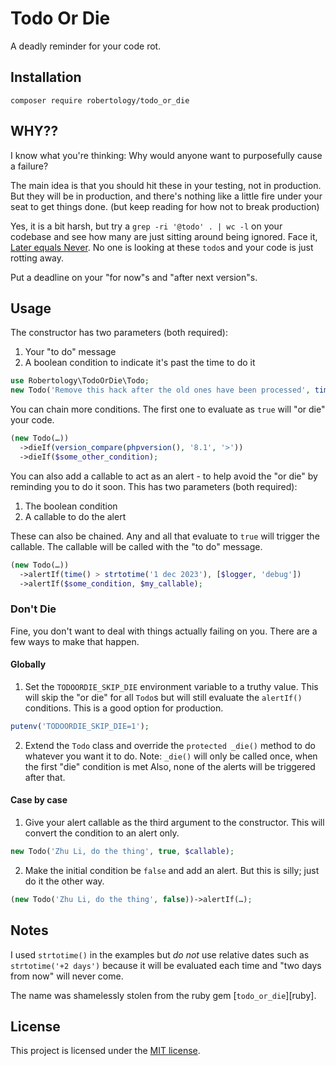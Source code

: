 # Todo Or Die

A deadly reminder for your code rot.


## Installation

`composer require robertology/todo_or_die`


## WHY??

I know what you're thinking: Why would anyone want to purposefully cause a failure?

The main idea is that you should hit these in your testing, not in production. But they will be in production, and there's nothing like a little fire under your seat to get things done. (but keep reading for how not to break production)

Yes, it is a bit harsh, but try a `grep -ri '@todo' . | wc -l` on your codebase and see how many are just sitting around being ignored. Face it, [Later equals Never](http://on-agile.blogspot.com/2007/04/why-you-wont-fix-it-later.html). No one is looking at these `todo`s and your code is just rotting away.

Put a deadline on your "for now"s and "after next version"s.


## Usage

The constructor has two parameters (both required):
1. Your "to do" message
2. A boolean condition to indicate it's past the time to do it
```php
use Robertology\TodoOrDie\Todo;
new Todo('Remove this hack after the old ones have been processed', time() > strtotime('1 jan 2024'));
```

You can chain more conditions. The first one to evaluate as `true` will "or die" your code.
```php
(new Todo(…))
  ->dieIf(version_compare(phpversion(), '8.1', '>'))
  ->dieIf($some_other_condition);
```

You can also add a callable to act as an alert - to help avoid the "or die" by reminding you to do it soon. This has two parameters (both required):
1. The boolean condition
2. A callable to do the alert

These can also be chained. Any and all that evaluate to `true` will trigger the callable.
The callable will be called with the "to do" message.
```php
(new Todo(…))
  ->alertIf(time() > strtotime('1 dec 2023'), [$logger, 'debug'])
  ->alertIf($some_condition, $my_callable);
```

### Don't Die

Fine, you don't want to deal with things actually failing on you. There are a few ways to make that happen.

#### Globally

1. Set the `TODOORDIE_SKIP_DIE` environment variable to a truthy value. This will skip the "or die" for all `Todo`s but will still evaluate the `alertIf()` conditions. This is a good option for production.
```php
putenv('TODOORDIE_SKIP_DIE=1');
```


2. Extend the `Todo` class and override the `protected _die()` method to do whatever you want it to do. Note: `_die()` will only be called once, when the first "die" condition is met Also, none of the alerts will be triggered after that.

#### Case by case
1. Give your alert callable as the third argument to the constructor. This will convert the condition to an alert only.
```php
new Todo('Zhu Li, do the thing', true, $callable);
```

2. Make the initial condition be `false` and add an alert. But this is silly; just do it the other way.
```php
(new Todo('Zhu Li, do the thing', false))->alertIf(…);
```


## Notes

I used `strtotime()` in the examples but *do not* use relative dates such as `strtotime('+2 days')` because it will be evaluated each time and "two days from now" will never come.

The name was shamelessly stolen from the ruby gem [`todo_or_die`][ruby].


## License

This project is licensed under the [MIT license](LICENSE).
